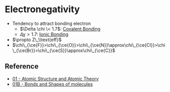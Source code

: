 # Electronegativity

* Tendency to attract bonding electron
  * $\Delta \chi \< 1.7$: [Covalent Bonding](../../Molecular%20Theory/Chemical%20Bonding/Intramolecular%20Interaction/Covalent%20Bonding/Covalent%20Bonding.md)
  * $\Delta \chi > 1.7$: [Ionic Bonding](../../Molecular%20Theory/Chemical%20Bonding/Intramolecular%20Interaction/Ionic%20Bonding.md)
* $\propto Z\_\\text{eff}$
* $\chi\_{\ce{F}}>\chi\_{\ce{O}}>\chi\_{\ce{N}}\approx\chi\_{\ce{Cl}}>\chi\_{\ce{Br}}>\chi\_{\ce{S}}\approx\chi\_{\ce{C}}$

## Reference

* [01 - Atomic Structure and Atomic Theory](../../../../../../00%20-%20Summary/SCCH105%20-%20General%20Chemistry/01%20-%20Atomic%20Structure%20and%20Atomic%20Theory.md)
* [01B - Bonds and Shapes of molecules](../../../../../../00%20-%20Summary/SCCH134%20-%20Organic%20Chemistry%20for%20Medical%20Science/01B%20-%20Bonds%20and%20Shapes%20of%20molecules.md)
